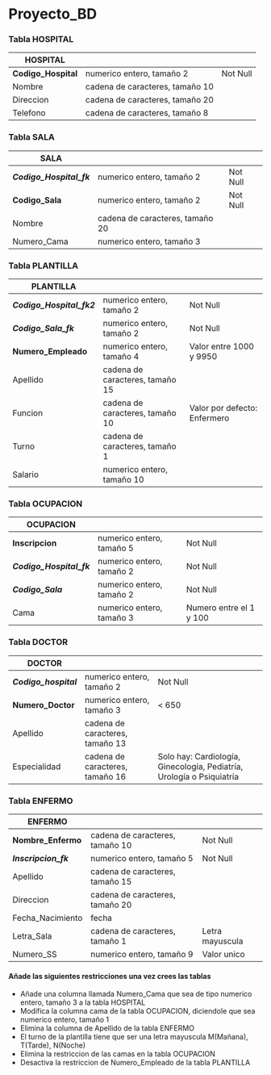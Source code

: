 # Proyecto_BD

### Tabla HOSPITAL

| HOSPITAL            |                                 |          |
|---------------------|---------------------------------|----------|
| **Codigo_Hospital** | numerico entero, tamaño 2       | Not Null |
| Nombre              | cadena de caracteres, tamaño 10 |          |
| Direccion           | cadena de caracteres, tamaño 20 |          |
| Telefono            | cadena de caracteres, tamaño 8  |          |

### Tabla SALA

| SALA                     |                                 |          |
|--------------------------|---------------------------------|----------|
| **_Codigo_Hospital_fk_** | numerico entero, tamaño 2       | Not Null |
| **Codigo_Sala**          | numerico entero, tamaño 2       | Not Null |
| Nombre                   | cadena de caracteres, tamaño 20 |          |
| Numero_Cama              | numerico entero, tamaño 3       |          |

### Tabla PLANTILLA

| PLANTILLA                 |                                 |                              |
|---------------------------|---------------------------------|------------------------------|
| **_Codigo_Hospital_fk2_** | numerico entero, tamaño 2       | Not Null                     |
| **_Codigo_Sala_fk_**      | numerico entero, tamaño 2       | Not Null                     |
| **Numero_Empleado**       | numerico entero, tamaño 4       | Valor entre 1000 y 9950      |
| Apellido                  | cadena de caracteres, tamaño 15 |                              |
| Funcion                   | cadena de caracteres, tamaño 10 | Valor por defecto: Enfermero |
| Turno                     | cadena de caracteres, tamaño 1  |                              |
| Salario                   | numerico entero, tamaño 10      |                              |

### Tabla OCUPACION

| OCUPACION                |                           |                         |
|--------------------------|---------------------------|-------------------------|
| **Inscripcion**          | numerico entero, tamaño 5 | Not Null                |
| **_Codigo_Hospital_fk_** | numerico entero, tamaño 2 | Not Null                |
| **_Codigo_Sala_**        | numerico entero, tamaño 2 | Not Null                |
| Cama                     | numerico entero, tamaño 3 | Numero entre el 1 y 100 |

### Tabla DOCTOR

| DOCTOR                |                                 |                                     |
|-----------------------|---------------------------------|-------------------------------------|
| **_Codigo_hospital_** | numerico entero, tamaño 2       | Not Null                            |
| **Numero_Doctor**     | numerico entero, tamaño 3       | < 650                               |
| Apellido              | cadena de caracteres, tamaño 13 |                                     |
| Especialidad          | cadena de caracteres, tamaño 16 | Solo hay: Cardiología, Ginecología, Pediatría, Urología o Psiquiatría |

### Tabla ENFERMO

| ENFERMO               |                                 |                 |
|-----------------------|---------------------------------|-----------------|
| **Nombre_Enfermo**    | cadena de caracteres, tamaño 10 | Not Null        |
|**_Inscripcion_fk_**   | numerico entero, tamaño 5       | Not Null        |
| Apellido              | cadena de caracteres, tamaño 15 |                 |
| Direccion             | cadena de caracteres, tamaño 20 |                 |
| Fecha_Nacimiento      | fecha                           |                 |
| Letra_Sala            | cadena de caracteres, tamaño 1  | Letra mayuscula |
| Numero_SS             | numerico entero, tamaño 9       | Valor unico     |


#### Añade las siguientes restricciones una vez crees las tablas
* Añade una columna llamada Numero_Cama que sea de tipo numerico entero, tamaño 3 a la tabla HOSPITAL
* Modifica la columna cama de la tabla OCUPACION, diciendole que sea numerico entero, tamaño 1
* Elimina la columna de Apellido de la tabla ENFERMO
* El turno de la plantilla tiene que ser una letra mayuscula M(Mañana), T(Tarde), N(Noche)
* Elimina la restriccion de las camas en la tabla OCUPACION
* Desactiva la restriccion de Numero_Empleado de la tabla PLANTILLA
